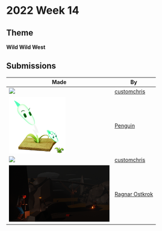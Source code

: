 # 2022 Week 14


## Theme

**Wild Wild West**


## Submissions

| Made | By |
|------|----|
| <img src="./customchris/spittoon.png" height="150" /> | [customchris](./customchris/) |
| <img src="./Penguin/Lighting_reed_submission.png" height="150" /> | [Penguin](./Penguin/) |
| <img src="./customchris/WildWestBottle.png" height="150" /> | [customchris](./customchris/) |
| <img src="./RagnarOstkrok/WildWestDestroy.png" height="150" /> | [Ragnar Ostkrok](./RagnarOstkrok/) |
